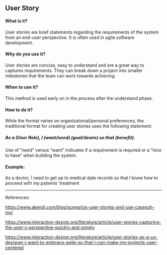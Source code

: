 ## User Story

#### What is it?
User stories are brief statements regarding the requirements of the system from an end-user perspective. It is often used in agile software development.

#### Why do you use it?
User stories are concise, easy to understand and are a great way to captures requirements. They can break down a project into smaller milestones that the team can work towards achieving.

#### When to use it?
This method is used early on in the process after the understand phase. 

#### How to do it?
While the format varies on organizational/personal preferences, the traditional format for creating user stories uses the following statement:

##### As a (User Role), I (want/need) (goal/desire) so that (benefit).

Use of “need” versus “want” indicates if a requirement is required or a “nice to have” when building the system.

#### Example:

As a doctor, I need to get up to medical date records so that I know how to proceed with my patients’ treatment


---

References:

https://www.akendi.com/blog/scenarios-user-stories-and-use-casesoh-my/

https://www.interaction-design.org/literature/article/user-stories-capturing-the-user-s-perspective-quickly-and-simply

https://www.interaction-design.org/literature/article/user-stories-as-a-ux-designer-i-want-to-embrace-agile-so-that-i-can-make-my-projects-user-centered
